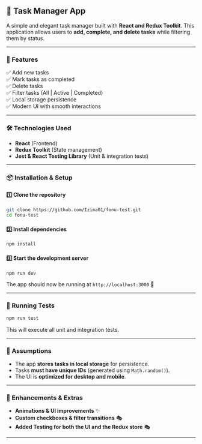 ## **📝 Task Manager App**

A simple and elegant task manager built with **React and Redux Toolkit**. This application allows users to **add, complete, and delete tasks** while filtering them by status.

---

### **🚀 Features**

✅ Add new tasks  
✅ Mark tasks as completed  
✅ Delete tasks  
✅ Filter tasks (All | Active | Completed)  
✅ Local storage persistence  
✅ Modern UI with smooth interactions

---

### **🛠️ Technologies Used**

- **React** (Frontend)
- **Redux Toolkit** (State management)
- **Jest & React Testing Library** (Unit & integration tests)

---

### **📦 Installation & Setup**

#### **1️⃣ Clone the repository**

```bash
git clone https://github.com/Izima01/fonu-test.git
cd fonu-test
```

#### **2️⃣ Install dependencies**

```bash
npm install
```

#### **3️⃣ Start the development server**

```bash
npm run dev
```

The app should now be running at `http://localhost:3000` 🚀

---

### **🧪 Running Tests**

```bash
npm run test
```

This will execute all unit and integration tests.

---

### **📌 Assumptions**

- The app **stores tasks in local storage** for persistence.
- Tasks **must have unique IDs** (generated using `Math.random()`).
- The UI is **optimized for desktop and mobile**.

---

### **🎨 Enhancements & Extras**

- **Animations & UI improvements** ✨
- **Custom checkboxes & filter transitions** 🎭
- **Added Testing for both the UI and the Redux store** 🎭

---
